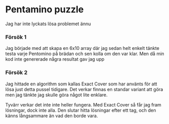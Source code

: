 # Pentamino puzzle

Jag har inte lyckats lösa problemet ännu

### Försök 1
Jag började med att skapa en 6x10 array där jag sedan helt enkelt tänkte testa varje Pentomino på brädan och sen kolla om den var klar.
Men då min kod inte genererade några resultat gav jag upp

### Försök 2
Jag hittade en algorithm som kallas Exact Cover som har använts för att lösa just detta pussel tidigare. Det verkar finnas en standar variant att göra men jag tänkte jag skulle göra något lite enklare. 

Tyvärr verkar det inte inte heller fungera. Med Exact Cover så får jag fram lösningar, dock inte alla. Den slutar hitta lösningar efter ett tag, och den känns långsammare än vad den borde vara.